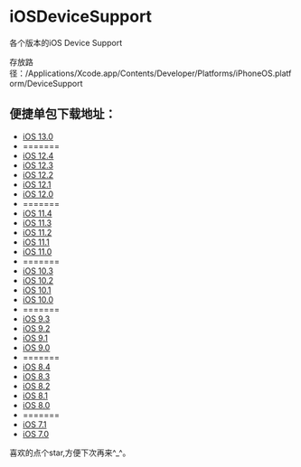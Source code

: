 # iOSDeviceSupport
各个版本的iOS Device Support

存放路径：/Applications/Xcode.app/Contents/Developer/Platforms/iPhoneOS.platform/DeviceSupport

## 便捷单包下载地址：
* [iOS 13.0](https://github.com/JinjunHan/iOSDeviceSupport/raw/master/13.0.zip)
* =======
* [iOS 12.4](https://github.com/JinjunHan/iOSDeviceSupport/raw/master/12.4.zip)
* [iOS 12.3](https://github.com/JinjunHan/iOSDeviceSupport/raw/master/12.3.zip)
* [iOS 12.2](https://github.com/JinjunHan/iOSDeviceSupport/raw/master/12.2.zip)
* [iOS 12.1](https://github.com/JinjunHan/iOSDeviceSupport/raw/master/12.1.zip)
* [iOS 12.0](https://github.com/JinjunHan/iOSDeviceSupport/raw/master/12.0.zip)
* =======
* [iOS 11.4](https://github.com/JinjunHan/iOSDeviceSupport/raw/master/11.4.zip)
* [iOS 11.3](https://github.com/JinjunHan/iOSDeviceSupport/raw/master/11.3.zip)
* [iOS 11.2](https://github.com/JinjunHan/iOSDeviceSupport/raw/master/11.2.zip)
* [iOS 11.1](https://github.com/JinjunHan/iOSDeviceSupport/raw/master/11.1.zip)
* [iOS 11.0](https://github.com/JinjunHan/iOSDeviceSupport/raw/master/11.0.zip)
* =======
* [iOS 10.3](https://github.com/JinjunHan/iOSDeviceSupport/raw/master/10.3.zip)
* [iOS 10.2](https://github.com/JinjunHan/iOSDeviceSupport/raw/master/10.2.zip)
* [iOS 10.1](https://github.com/JinjunHan/iOSDeviceSupport/raw/master/10.1.zip)
* [iOS 10.0](https://github.com/JinjunHan/iOSDeviceSupport/raw/master/10.0.zip)
* =======
* [iOS 9.3](https://github.com/JinjunHan/iOSDeviceSupport/raw/master/9.3.zip)
* [iOS 9.2](https://github.com/JinjunHan/iOSDeviceSupport/raw/master/9.2.zip)
* [iOS 9.1](https://github.com/JinjunHan/iOSDeviceSupport/raw/master/9.1.zip)
* [iOS 9.0](https://github.com/JinjunHan/iOSDeviceSupport/raw/master/9.0.zip)
* =======
* [iOS 8.4](https://github.com/JinjunHan/iOSDeviceSupport/raw/master/8.4.zip)
* [iOS 8.3](https://github.com/JinjunHan/iOSDeviceSupport/raw/master/8.3.zip)
* [iOS 8.2](https://github.com/JinjunHan/iOSDeviceSupport/raw/master/8.2.zip)
* [iOS 8.1](https://github.com/JinjunHan/iOSDeviceSupport/raw/master/8.1.zip)
* [iOS 8.0](https://github.com/JinjunHan/iOSDeviceSupport/raw/master/8.0.zip)
* =======
* [iOS 7.1](https://github.com/JinjunHan/iOSDeviceSupport/raw/master/7.1.zip)
* [iOS 7.0](https://github.com/JinjunHan/iOSDeviceSupport/raw/master/7.0.zip)

喜欢的点个star,方便下次再来^_^。


